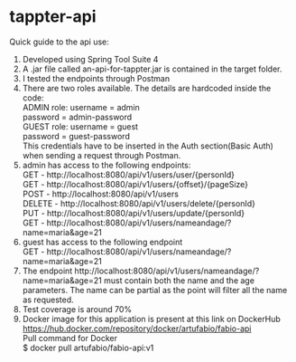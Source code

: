 # tappter-api
Quick guide to the api use:
1. Developed using Spring Tool Suite 4
2. A .jar file called an-api-for-tappter.jar is contained in the target folder.
3. I tested the endpoints through Postman
4. There are two roles available. The details are hardcoded inside the code:<br />
	ADMIN role: 	username = admin<br />
			password = admin-password<br />
	GUEST role:	username = guest<br />
			password = guest-password<br />
This credentials have to be inserted in the Auth section(Basic Auth) when sending a request through Postman.<br />
5. admin has access to the following endpoints:<br />
	GET - http://localhost:8080/api/v1/users/user/{personId}<br />
	GET - http://localhost:8080/api/v1/users/{offset}/{pageSize}<br />
	POST - http://localhost:8080/api/v1/users<br />
	DELETE - http://localhost:8080/api/v1/users/delete/{personId}<br />
	PUT - http://localhost:8080/api/v1/users/update/{personId}<br />
	GET - http://localhost:8080/api/v1/users/nameandage/?name=maria&age=21<br />
6. guest has access to the following endpoint<br />
	GET - http://localhost:8080/api/v1/users/nameandage/?name=maria&age=21<br />
7. The endpoint http://localhost:8080/api/v1/users/nameandage/?name=maria&age=21 must contain both the name and the age parameters. The name can be partial as the point will filter all the name as requested.
8. Test coverage is around 70%
9. Docker image for this application is present at this link on DockerHub<br />
https://hub.docker.com/repository/docker/artufabio/fabio-api<br />
Pull command for Docker<br />
$ docker pull artufabio/fabio-api:v1
